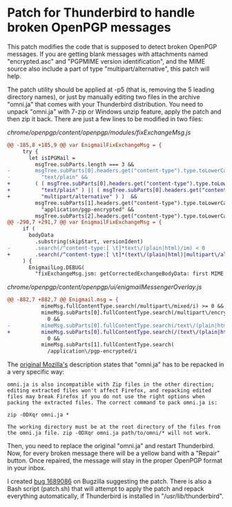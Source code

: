 # Patch for Thunderbird to handle broken OpenPGP messages

This patch modifies the code that is supposed to detect broken OpenPGP messages. If you are getting blank messages with attachments named "encrypted.asc" and "PGPMIME version identification", and the MIME source also include a part of type "multipart/alternative", this patch will help.

The patch utility should be applied at -p5 (that is, removing the 5 leading directory names), or just by manually editing two files in the archive "omni.ja" that comes with your Thunderbird distribution. You need to unpack "omni.ja" with 7-zip or Windows unzip feature, apply the patch and then zip it back. There are just a few lines to be modified in two files:

*chrome/openpgp/content/openpgp/modules/fixExchangeMsg.js*
```diff
@@ -185,8 +185,9 @@ var EnigmailFixExchangeMsg = {
     try {
       let isIPGMail =
         msgTree.subParts.length === 3 &&
-        msgTree.subParts[0].headers.get("content-type").type.toLowerCase() ===
-          "text/plain" &&
+        ( ( msgTree.subParts[0].headers.get("content-type").type.toLowerCase() ===
+          "text/plain" ) || ( msgTree.subParts[0].headers.get("content-type").type.toLowerCase() ===
+          "multipart/alternative" ) )  &&
         msgTree.subParts[1].headers.get("content-type").type.toLowerCase() ===
           "application/pgp-encrypted" &&
         msgTree.subParts[2].headers.get("content-type").type.toLowerCase() ===
@@ -290,7 +291,7 @@ var EnigmailFixExchangeMsg = {
     if (
       bodyData
         .substring(skipStart, versionIdent)
-        .search(/^content-type:[ \t]*text\/(plain|html)/im) < 0
+        .search(/^content-type:[ \t]*(text\/(plain|html)|multipart\/alternative)/im) < 0
     ) {
       EnigmailLog.DEBUG(
         "fixExchangeMsg.jsm: getCorrectedExchangeBodyData: first MIME part is not content-type text/plain or text/html\n"

```

*chrome/openpgp/content/openpgp/ui/enigmailMessengerOverlay.js*
```diff
@@ -882,7 +882,7 @@ Enigmail.msg = {
           mimeMsg.fullContentType.search(/multipart\/mixed/i) >= 0 &&
           mimeMsg.subParts[0].fullContentType.search(/multipart\/encrypted/i) <
             0 &&
-          mimeMsg.subParts[0].fullContentType.search(/text\/(plain|html)/i) >=
+          mimeMsg.subParts[0].fullContentType.search(/(text\/(plain|html)|multipart\/alternative)/i) >=
             0 &&
           mimeMsg.subParts[1].fullContentType.search(
             /application\/pgp-encrypted/i
```


The [original Mozilla's](https://developer.mozilla.org/en-US/docs/Mozilla/About_omni.ja_(formerly_omni.jar)) description states that "omni.ja" has to be repacked  in a very specific way:

```
omni.ja is also incompatible with Zip files in the other direction; editing extracted files won't affect Firefox, and repacking edited files may break Firefox if you do not use the right options when packing the extracted files. The correct command to pack omni.ja is:

zip -0DXqr omni.ja *

The working directory must be at the root directory of the files from the omni.ja file. zip -0DXqr omni.ja path/to/omni/* will not work.
```

Then, you need to replace the original "omni.ja" and restart Thunderbird. Now, for every broken message there will be a yellow band with a "Repair" button. Once repaired, the message will stay in the proper OpenPGP format in your inbox.

I created [bug 1689086](https://bugzilla.mozilla.org/show_bug.cgi?id=1689086) on Bugzilla suggesting the patch. There is also a Bash script (patch.sh) that will attempt to apply the patch and repack everything automatically, if Thunderbird is installed in "/usr/lib/thunderbird".


